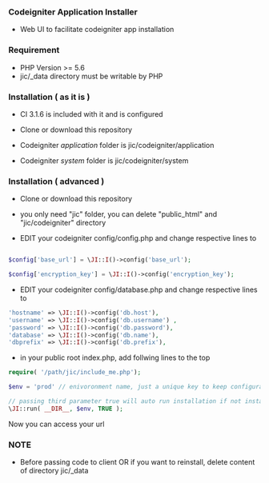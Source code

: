 ### Codeigniter Application Installer

 - Web UI to facilitate codeigniter app installation


### Requirement

 - PHP Version >= 5.6
 - jic/\_data directory must be writable by PHP


### Installation ( as it is )

 - CI 3.1.6 is included with it and is configured

 - Clone or download this repository

 - Codeigniter *application* folder is  jic/codeigniter/application

 - Codeigniter *system* folder is jic/codeigniter/system


### Installation ( advanced )

- Clone or download this repository

- you only need "jic" folder, you can delete "public_html" and  "jic/codeigniter" directory

- EDIT your codeigniter config/config.php and change respective lines to

```php

$config['base_url'] = \JI::I()->config('base_url');

$config['encryption_key'] = \JI::I()->config('encryption_key');

```

- EDIT your codeigniter config/database.php and change respective lines to

```php
'hostname' => \JI::I()->config('db.host'),
'username' => \JI::I()->config('db.username') ,
'password' => \JI::I()->config('db.password'),
'database' => \JI::I()->config('db.name'),
'dbprefix' => \JI::I()->config('db.prefix'),
```

- in your public root index.php, add follwing lines to the top

```php
require( '/path/jic/include_me.php');

$env = 'prod' // enivoronment name, just a unique key to keep configuration seperate

// passing third parameter true will auto run installation if not installed already
\JI::run( __DIR__, $env, TRUE );
```

Now you can access your url

### NOTE
 - Before passing code to client OR if you want to reinstall, delete content of directory jic/\_data
